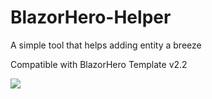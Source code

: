 # BlazorHero-Helper

A simple tool that helps adding entity a breeze

Compatible with BlazorHero Template v2.2

<img src="https://i.imgur.com/tmns6hF.png">

